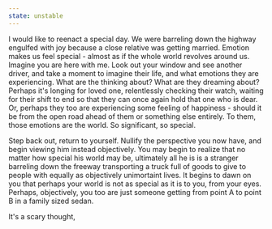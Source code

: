 ```yaml
---
state: unstable
---
```


I would like to reenact a special day. We were barreling down the highway engulfed with joy because a close relative was getting married. Emotion makes us feel special - almost as if the whole world revolves around us. Imagine you are here with me.  Look out your window and see another driver, and take a moment to imagine their life, and what emotions they are experiencing. What are the thinking about? What are they dreaming about? Perhaps it's longing for loved one, relentlessly checking their watch, waiting for their shift to end so that they can once again hold that one who is dear. Or, perhaps they too are experiencing some feeling of happiness - should it be from the open road ahead of them or something else entirely. To them, those emotions are the world. So significant, so special.

Step back out, return to yourself. Nullify the perspective you now have, and begin viewing him instead objectively. You may begin to realize that no matter how special his world may be, ultimately all he is is a stranger barreling down the freeway transporting a truck full of goods to give to people with equally as objectively unimortaint lives. It begins to dawn on you that perhaps your world is not as special as it is to you, from your eyes. Perhaps, objectively, you too are just someone getting from point A to point B in a family sized sedan.

It's a scary thought,
